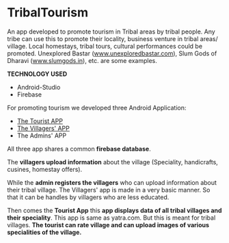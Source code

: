 # TribalTourism
An app developed to promote tourism in Tribal areas by tribal people. Any tribe can use this to promote their locality, business venture in tribal areas/ village. Local homestays, tribal tours, cultural performances could be promoted. Unexplored Bastar (www.unexploredbastar.com), Slum Gods of Dharavi (www.slumgods.in), etc. are some examples.


**TECHNOLOGY USED**

* Android-Studio
* Firebase

For promoting tourism we developed three Android Application:

* [The Tourist APP](https://github.com/mahimamandhana0503/TribalTourism/tree/master/VillageExpandedView)
* [The Villagers' APP](https://github.com/mahimamandhana0503/TribalVillagers)
* The Admins' APP

All three app shares a common **firebase database**. 

The **villagers upload information** about the village (Speciality, handicrafts, cusines, homestay offers).

While the **admin registers the villagers** who can upload information about their tribal village. The Villagers' app is made in a very basic manner. So that it can be handles by villagers who are less educated.

Then comes the **Tourist App** this **app displays data of all tribal villages and their speciality**. This app is same as yatra.com. But this is meant for tribal villages. **The tourist can rate village and can upload images of various specialities of the village.**









